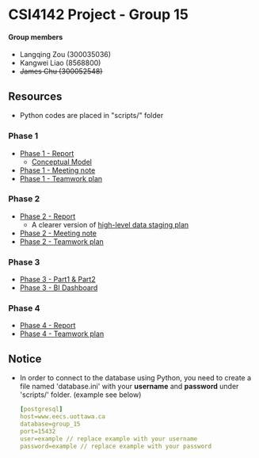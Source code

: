 # CSI4142 Project - Group 15

#### Group members

-   Langqing Zou (300035036)
-   Kangwei Liao (8568800)
-   <del>James Chu (300052548)</del>

## Resources

-   Python codes are placed in "scripts/" folder

### Phase 1

-   [Phase 1 - Report](files/Phase_1/Report.pdf)
    -   [Conceptual Model](files/Phase_1/ConceptualModel.png)
-   [Phase 1 - Meeting note](files/Phase_1/MeetingNotes.pdf)
-   [Phase 1 - Teamwork plan](files/Phase_1/TeamworkPlan.xlsx)

### Phase 2

-   [Phase 2 - Report](files/Phase_2/Report.pdf)
    -   A clearer version of [high-level data staging plan](files/Phase_2/High-levelDataStagingPlan.pdf)
-   [Phase 2 - Meeting note](files/Phase_2/MeetingNotes.pdf)
-   [Phase 2 - Teamwork plan](files/Phase_2/TeamworkPlan.pdf)

### Phase 3

-   [Phase 3 - Part1 & Part2](files/Phase_3/sql.txt)
-   [Phase 3 - BI Dashboard](files/Phase_3/instruction.pdf)

### Phase 4
- [Phase 4 - Report](files/Phase_4/Dliverable4-Report.pdf)
- [Phase 4 - Teamwork plan](files/Phase_4/Phase4-TeamPlanning2022.xlsx)

## Notice

-   In order to connect to the database using Python, you need to create a file named 'database.ini'
    with your **username** and **password** under 'scripts/' folder. (example see below)

    ```yaml
    [postgresql]
    host=www.eecs.uottawa.ca
    database=group_15
    port=15432
    user=example // replace example with your username
    password=example // replace example with your password
    ```
